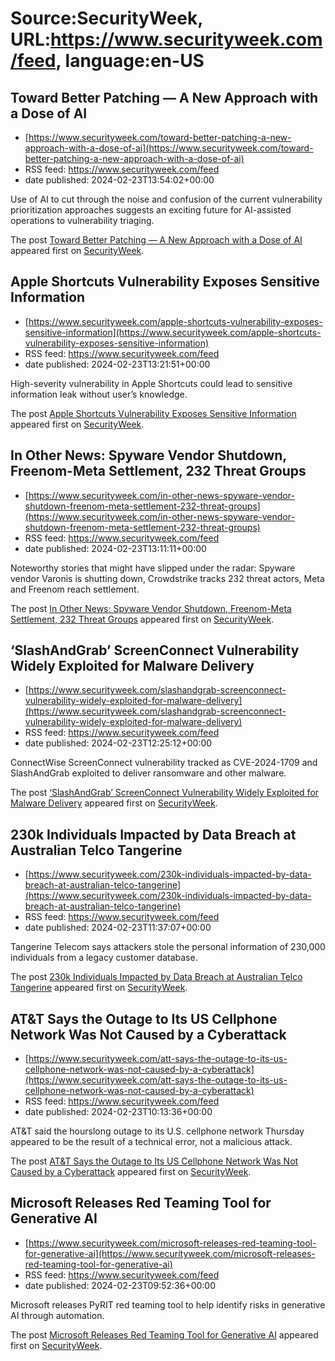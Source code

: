 # Source:SecurityWeek, URL:https://www.securityweek.com/feed, language:en-US

## Toward Better Patching — A New Approach with a Dose of AI
 - [https://www.securityweek.com/toward-better-patching-a-new-approach-with-a-dose-of-ai](https://www.securityweek.com/toward-better-patching-a-new-approach-with-a-dose-of-ai)
 - RSS feed: https://www.securityweek.com/feed
 - date published: 2024-02-23T13:54:02+00:00

<p>Use of AI to cut through the noise and confusion of the current vulnerability prioritization approaches suggests an exciting future for AI-assisted operations to vulnerability triaging.</p>
<p>The post <a href="https://www.securityweek.com/toward-better-patching-a-new-approach-with-a-dose-of-ai/">Toward Better Patching — A New Approach with a Dose of AI</a> appeared first on <a href="https://www.securityweek.com">SecurityWeek</a>.</p>

## Apple Shortcuts Vulnerability Exposes Sensitive Information
 - [https://www.securityweek.com/apple-shortcuts-vulnerability-exposes-sensitive-information](https://www.securityweek.com/apple-shortcuts-vulnerability-exposes-sensitive-information)
 - RSS feed: https://www.securityweek.com/feed
 - date published: 2024-02-23T13:21:51+00:00

<p>High-severity vulnerability in Apple Shortcuts could lead to sensitive information leak without user’s knowledge.</p>
<p>The post <a href="https://www.securityweek.com/apple-shortcuts-vulnerability-exposes-sensitive-information/">Apple Shortcuts Vulnerability Exposes Sensitive Information</a> appeared first on <a href="https://www.securityweek.com">SecurityWeek</a>.</p>

## In Other News: Spyware Vendor Shutdown, Freenom-Meta Settlement, 232 Threat Groups
 - [https://www.securityweek.com/in-other-news-spyware-vendor-shutdown-freenom-meta-settlement-232-threat-groups](https://www.securityweek.com/in-other-news-spyware-vendor-shutdown-freenom-meta-settlement-232-threat-groups)
 - RSS feed: https://www.securityweek.com/feed
 - date published: 2024-02-23T13:11:11+00:00

<p>Noteworthy stories that might have slipped under the radar: Spyware vendor Varonis is shutting down, Crowdstrike tracks 232 threat actors, Meta and Freenom reach settlement. </p>
<p>The post <a href="https://www.securityweek.com/in-other-news-spyware-vendor-shutdown-freenom-meta-settlement-232-threat-groups/">In Other News: Spyware Vendor Shutdown, Freenom-Meta Settlement, 232 Threat Groups</a> appeared first on <a href="https://www.securityweek.com">SecurityWeek</a>.</p>

## ‘SlashAndGrab’ ScreenConnect Vulnerability Widely Exploited for Malware Delivery
 - [https://www.securityweek.com/slashandgrab-screenconnect-vulnerability-widely-exploited-for-malware-delivery](https://www.securityweek.com/slashandgrab-screenconnect-vulnerability-widely-exploited-for-malware-delivery)
 - RSS feed: https://www.securityweek.com/feed
 - date published: 2024-02-23T12:25:12+00:00

<p>ConnectWise ScreenConnect vulnerability tracked as CVE-2024-1709 and SlashAndGrab exploited to deliver ransomware and other malware.</p>
<p>The post <a href="https://www.securityweek.com/slashandgrab-screenconnect-vulnerability-widely-exploited-for-malware-delivery/">&#8216;SlashAndGrab&#8217; ScreenConnect Vulnerability Widely Exploited for Malware Delivery</a> appeared first on <a href="https://www.securityweek.com">SecurityWeek</a>.</p>

## 230k Individuals Impacted by Data Breach at Australian Telco Tangerine
 - [https://www.securityweek.com/230k-individuals-impacted-by-data-breach-at-australian-telco-tangerine](https://www.securityweek.com/230k-individuals-impacted-by-data-breach-at-australian-telco-tangerine)
 - RSS feed: https://www.securityweek.com/feed
 - date published: 2024-02-23T11:37:07+00:00

<p>Tangerine Telecom says attackers stole the personal information of 230,000 individuals from a legacy customer database.</p>
<p>The post <a href="https://www.securityweek.com/230k-individuals-impacted-by-data-breach-at-australian-telco-tangerine/">230k Individuals Impacted by Data Breach at Australian Telco Tangerine</a> appeared first on <a href="https://www.securityweek.com">SecurityWeek</a>.</p>

## AT&T Says the Outage to Its US Cellphone Network Was Not Caused by a Cyberattack
 - [https://www.securityweek.com/att-says-the-outage-to-its-us-cellphone-network-was-not-caused-by-a-cyberattack](https://www.securityweek.com/att-says-the-outage-to-its-us-cellphone-network-was-not-caused-by-a-cyberattack)
 - RSS feed: https://www.securityweek.com/feed
 - date published: 2024-02-23T10:13:36+00:00

<p>AT&#038;T said the hourslong outage to its U.S. cellphone network Thursday appeared to be the result of a technical error, not a malicious attack.</p>
<p>The post <a href="https://www.securityweek.com/att-says-the-outage-to-its-us-cellphone-network-was-not-caused-by-a-cyberattack/">AT&#038;T Says the Outage to Its US Cellphone Network Was Not Caused by a Cyberattack</a> appeared first on <a href="https://www.securityweek.com">SecurityWeek</a>.</p>

## Microsoft Releases Red Teaming Tool for Generative AI
 - [https://www.securityweek.com/microsoft-releases-red-teaming-tool-for-generative-ai](https://www.securityweek.com/microsoft-releases-red-teaming-tool-for-generative-ai)
 - RSS feed: https://www.securityweek.com/feed
 - date published: 2024-02-23T09:52:36+00:00

<p>Microsoft releases PyRIT red teaming tool to help identify risks in generative AI through automation.</p>
<p>The post <a href="https://www.securityweek.com/microsoft-releases-red-teaming-tool-for-generative-ai/">Microsoft Releases Red Teaming Tool for Generative AI</a> appeared first on <a href="https://www.securityweek.com">SecurityWeek</a>.</p>

